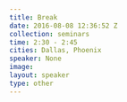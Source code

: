 ```yaml
---
title: Break
date: 2016-08-08 12:36:52 Z
collection: seminars
time: 2:30 - 2:45
cities: Dallas, Phoenix
speaker: None
image:
layout: speaker
type: other
---
```

